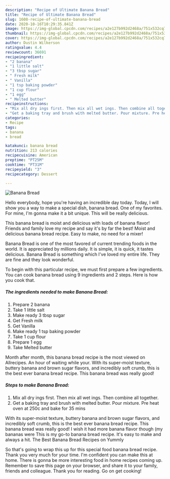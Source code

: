 ```yaml
---
description: "Recipe of Ultimate Banana Bread"
title: "Recipe of Ultimate Banana Bread"
slug: 1608-recipe-of-ultimate-banana-bread
date: 2020-10-16T10:29:35.841Z
image: https://img-global.cpcdn.com/recipes/a2e127b992d2468a/751x532cq70/banana-bread-recipe-main-photo.jpg
thumbnail: https://img-global.cpcdn.com/recipes/a2e127b992d2468a/751x532cq70/banana-bread-recipe-main-photo.jpg
cover: https://img-global.cpcdn.com/recipes/a2e127b992d2468a/751x532cq70/banana-bread-recipe-main-photo.jpg
author: Dustin Wilkerson
ratingvalue: 4.4
reviewcount: 36691
recipeingredient:
- "2 banana"
- "1 little salt"
- "3 tbsp sugar"
- " Fresh milk"
- " Vanilla"
- "1 tsp baking powder"
- "1 cup flour"
- "1 egg"
- " Melted butter"
recipeinstructions:
- "Mix all dry ings first. Then mix all wet ings. Then combine all together."
- "Get a baking tray and brush with melted butter. Pour mixture. Pre heat oven at 250c and bake for 35 mins"
categories:
- Recipe
tags:
- banana
- bread

katakunci: banana bread 
nutrition: 213 calories
recipecuisine: American
preptime: "PT25M"
cooktime: "PT31M"
recipeyield: "3"
recipecategory: Dessert

---
```



![Banana Bread](https://img-global.cpcdn.com/recipes/a2e127b992d2468a/751x532cq70/banana-bread-recipe-main-photo.jpg)

Hello everybody, hope you're having an incredible day today. Today, I will show you a way to make a special dish, banana bread. One of my favorites. For mine, I'm gonna make it a bit unique. This will be really delicious.

This banana bread is moist and delicious with loads of banana flavor! Friends and family love my recipe and say it&#39;s by far the best! Moist and delicious banana bread recipe. Easy to make, no need for a mixer!

Banana Bread is one of the most favored of current trending foods in the world. It is appreciated by millions daily. It is simple, it is quick, it tastes delicious. Banana Bread is something which I've loved my entire life. They are fine and they look wonderful.


To begin with this particular recipe, we must first prepare a few ingredients. You can cook banana bread using 9 ingredients and 2 steps. Here is how you cook that.

<!--inarticleads1-->

##### The ingredients needed to make Banana Bread:

1. Prepare 2 banana
1. Take 1 little salt
1. Make ready 3 tbsp sugar
1. Get  Fresh milk
1. Get  Vanilla
1. Make ready 1 tsp baking powder
1. Take 1 cup flour
1. Prepare 1 egg
1. Take  Melted butter


Month after month, this banana bread recipe is the most viewed on Allrecipes. An hour of waiting while your. With its super-moist texture, buttery banana and brown sugar flavors, and incredibly soft crumb, this is the best ever banana bread recipe. This banana bread was really good! 

<!--inarticleads2-->

##### Steps to make Banana Bread:

1. Mix all dry ings first. Then mix all wet ings. Then combine all together.
1. Get a baking tray and brush with melted butter. Pour mixture. Pre heat oven at 250c and bake for 35 mins


With its super-moist texture, buttery banana and brown sugar flavors, and incredibly soft crumb, this is the best ever banana bread recipe. This banana bread was really good! I wish it had more banana flavor though (my bananas were This is my go-to banana bread recipe. It&#39;s easy to make and always a hit. The Best Banana Bread Recipes on Yummly 

So that's going to wrap this up for this special food banana bread recipe. Thank you very much for your time. I'm confident you can make this at home. There is gonna be more interesting food in home recipes coming up. Remember to save this page on your browser, and share it to your family, friends and colleague. Thank you for reading. Go on get cooking!
